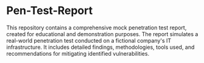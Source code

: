 # Pen-Test-Report
This repository contains a comprehensive mock penetration test report, created for educational and demonstration purposes. The report simulates a real-world penetration test conducted on a fictional company's IT infrastructure. It includes detailed findings, methodologies, tools used, and recommendations for mitigating identified vulnerabilities.
